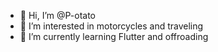 - 👋 Hi, I’m @P-otato
- 👀 I’m interested in motorcycles and traveling
- 🌱 I’m currently learning Flutter and offroading 
